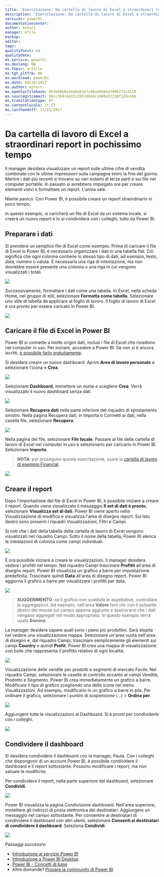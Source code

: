 ```yaml
---
title: 'Esercitazione: Da cartella di lavoro di Excel a straordinari report in pochissimo tempo'
description: 'Esercitazione: Da cartella di lavoro di Excel a straordinari report in pochissimo tempo'
services: powerbi
documentationcenter: 
author: mihart
manager: kfile
backup: 
editor: 
tags: 
qualityfocus: no
qualitydate: 
ms.service: powerbi
ms.devlang: NA
ms.topic: article
ms.tgt_pltfrm: NA
ms.workload: powerbi
ms.date: 04/26/2017
ms.author: mihart
ms.openlocfilehash: d93b98b0a34a0a83efc00a066864709b771c5110
ms.sourcegitcommit: 99cc3b9cb615c2957dde6ca908a51238f129cebb
ms.translationtype: HT
ms.contentlocale: it-IT
ms.lasthandoff: 11/13/2017
---
```

# <a name="from-excel-workbook-to-stunning-report-in-no-time"></a>Da cartella di lavoro di Excel a straordinari report in pochissimo tempo
Il manager desidera visualizzare un report sulle ultime cifre di vendita combinate con le ultime impressioni sulla campagna entro la fine del giorno. Mentre i dati più recenti si trovano su vari sistemi di terze parti e sui file nel computer portatile. In passato si avrebbero impiegato ore per creare elementi visivi e formattare un report. L'ansia sale.

Niente panico. Con Power BI, è possibile creare un report straordinario in poco tempo.

In questo esempio, si caricherà un file di Excel da un sistema locale, si creerà un nuovo report e lo si condividerà con i colleghi, tutto da Power BI.

## <a name="prepare-your-data"></a>Preparare i dati
Si prenderà un semplice file di Excel come esempio. Prima di caricare il file di Excel in Power BI, è necessario organizzare i dati in una tabella flat. Ciò significa che ogni colonna contiene lo stesso tipo di dati, ad esempio, testo, data, numero o valuta. È necessaria una riga di intestazione, ma non dovrebbe essere presente una colonna o una riga in cui vengono visualizzati i totali.

![](media/service-from-excel-to-stunning-report/pbi_excel_file.png)

Successivamente, formattare i dati come una tabella. In Excel, nella scheda Home, nel gruppo di stili, selezionare **Formatta come tabella**. Selezionare uno stile di tabella da applicare al foglio di lavoro. Il foglio di lavoro di Excel è ora pronto per essere caricato in Power BI.

![](media/service-from-excel-to-stunning-report/pbi_excel_table.png)

## <a name="upload-your-excel-file-into-power-bi"></a>Caricare il file di Excel in Power BI
Power BI si connette a molte origini dati, inclusi i file di Excel che risiedono nel computer in uso. Per iniziare, accedere a Power BI. Se non si è ancora iscritti, [è possibile farlo gratuitamente](https://powerbi.com).

Si desidera creare un nuovo dashboard. Aprire **Area di lavoro personale** e selezionare l'icona **+ Crea**.

![](media/service-from-excel-to-stunning-report/power-bi-new-dash.png)

Selezionare **Dashboard**, immettere un nome e scegliere **Crea**. Verrà visualizzato il nuovo dashboard senza dati.

![](media/service-from-excel-to-stunning-report/power-bi-create-dash.png)

Selezionare **Recupera dati** nella parte inferiore del riquadro di spostamento sinistro. Nella pagina Recupera dati, in Importa o Connetti ai dati, nella casella file, selezionare **Recupera**.

![](media/service-from-excel-to-stunning-report/pbi_get_files.png)

Nella pagina del file, selezionare **File locale**. Passare al file della cartella di lavoro di Excel nel computer in uso e selezionarlo per caricarlo in Power BI. Selezionare **Importa**.

> **NOTA**: per proseguire questa esercitazione, usare la [cartella di lavoro di esempio Financial](sample-financial-download.md).
> 
> 

![](media/service-from-excel-to-stunning-report/pbi_local_file.png)

## <a name="build-your-report"></a>Creare il report
Dopo l'importazione del file di Excel in Power BI, è possibile iniziare a creare il report. Quando viene visualizzato il messaggio **Il set di dati è pronto**, selezionare **Visualizza set di dati**.  Power BI viene aperto nella Visualizzazione di modifica e visualizza l'area di disegno report. Sul lato destro sono presenti i riquadri Visualizzazioni, Filtri e Campi.

Si noti che i dati della tabella della cartella di lavoro di Excel vengono visualizzati nel riquadro Campi. Sotto il nome della tabella, Power BI elenca le intestazioni di colonna come campi individuali.

![](media/service-from-excel-to-stunning-report/pbi_report_fields.png)

È ora possibile iniziare a creare le visualizzazioni. Il manager desidera vedere i profitti nel tempo. Nel riquadro Campi trascinare **Profitti** all'area di disegno report. Power BI visualizza un grafico a barre per impostazione predefinita. Trascinare quindi **Data** all'area di disegno report. Power BI aggiorna il grafico a barre per visualizzare i profitti per data.

![](media/service-from-excel-to-stunning-report/pbi_report_pin-new.png)

> **SUGGERIMENTO**: se il grafico non soddisfa le aspettative, controllare le aggregazioni. Ad esempio, nell'area **Valore** fare clic con il pulsante destro del mouse sul campo appena aggiunto e assicurarsi che i dati vengano aggregati nel modo appropriato.  In questo esempio verrà usato **Somma**.
> 
> 

La manager desidera sapere quali sono i paesi più produttivi. Sarà stupita nel vedere una visualizzazione mappa. Selezionare un'area vuota nell'area di disegno e, dal riquadro Campi, trascinare semplicemente gli elementi sui campi **Country** e quindi **Profit**. Power BI crea una mappa di visualizzazione con bolle che rappresenta il profitto relativo di ogni località.

![](media/service-from-excel-to-stunning-report/pbi_report_map-new.png)

Visualizzazione delle vendite per prodotti e segmenti di mercato  Facile. Nel riquadro Campi, selezionare le caselle di controllo accanto ai campi Vendite, Prodotto e Segmento. Power BI crea immediatamente un grafico a barre. Modificare il tipo di grafico scegliendo una delle icone nel menu Visualizzazioni. Ad esempio, modificarlo in un grafico a barre in pila.  Per ordinare il grafico, selezionare i puntini di sospensione (...) > **Ordina per**.

![](media/service-from-excel-to-stunning-report/pbi_barchart-new.png)

Aggiungere tutte le visualizzazioni al Dashboard. Si è pronti per condividerle con i colleghi.

![](media/service-from-excel-to-stunning-report/pbi_report.png)

## <a name="share-your-dashboard"></a>Condividere il dashboard
Si desidera condividere il dashboard con la manager, Paula. Con i colleghi che dispongono di un account Power BI, è possibile condividere il dashboard e il report sottostante. Possono modificare i report, ma non salvare le modifiche.

Per condividere il report, nella parte superiore del dashboard, selezionare **Condividi**.

![](media/service-from-excel-to-stunning-report/power-bi-share.png)

Power BI visualizza la pagina Condivisione dashboard. Nell'area superiore, immettere gli indirizzi di posta elettronica dei destinatari. Aggiungere un messaggio nel campo sottostante. Per consentire ai destinatari di condividere il dashboard con altri utenti, selezionare **Consenti ai destinatari di condividere il dashboard**. Seleziona **Condividi**.

![](media/service-from-excel-to-stunning-report/power-bi-share-dash-new.png)

Passaggi successivi

* [Introduzione al servizio Power BI](service-get-started.md)
* [Introduzione a Power BI Desktop](desktop-getting-started.md)
* [Power BI - Concetti di base](service-basic-concepts.md)
* Altre domande? [Provare la community di Power BI](http://community.powerbi.com/)

